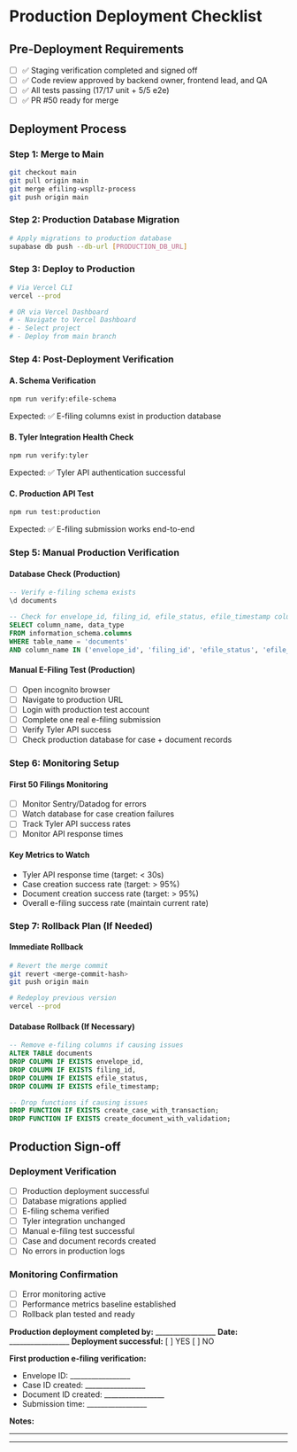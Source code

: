 # Production Deployment Checklist

## Pre-Deployment Requirements
- [ ] ✅ Staging verification completed and signed off
- [ ] ✅ Code review approved by backend owner, frontend lead, and QA
- [ ] ✅ All tests passing (17/17 unit + 5/5 e2e)
- [ ] ✅ PR #50 ready for merge

## Deployment Process

### Step 1: Merge to Main
```bash
git checkout main
git pull origin main
git merge efiling-wspllz-process
git push origin main
```

### Step 2: Production Database Migration
```bash
# Apply migrations to production database
supabase db push --db-url [PRODUCTION_DB_URL]
```

### Step 3: Deploy to Production
```bash
# Via Vercel CLI
vercel --prod

# OR via Vercel Dashboard
# - Navigate to Vercel Dashboard
# - Select project
# - Deploy from main branch
```

### Step 4: Post-Deployment Verification

#### A. Schema Verification
```bash
npm run verify:efile-schema
```
Expected: ✅ E-filing columns exist in production database

#### B. Tyler Integration Health Check
```bash
npm run verify:tyler
```
Expected: ✅ Tyler API authentication successful

#### C. Production API Test
```bash
npm run test:production
```
Expected: ✅ E-filing submission works end-to-end

### Step 5: Manual Production Verification

#### Database Check (Production)
```sql
-- Verify e-filing schema exists
\d documents

-- Check for envelope_id, filing_id, efile_status, efile_timestamp columns
SELECT column_name, data_type 
FROM information_schema.columns 
WHERE table_name = 'documents' 
AND column_name IN ('envelope_id', 'filing_id', 'efile_status', 'efile_timestamp');
```

#### Manual E-Filing Test (Production)
- [ ] Open incognito browser
- [ ] Navigate to production URL
- [ ] Login with production test account
- [ ] Complete one real e-filing submission
- [ ] Verify Tyler API success
- [ ] Check production database for case + document records

### Step 6: Monitoring Setup

#### First 50 Filings Monitoring
- [ ] Monitor Sentry/Datadog for errors
- [ ] Watch database for case creation failures
- [ ] Track Tyler API success rates
- [ ] Monitor API response times

#### Key Metrics to Watch
- Tyler API response time (target: < 30s)
- Case creation success rate (target: > 95%)
- Document creation success rate (target: > 95%)
- Overall e-filing success rate (maintain current rate)

### Step 7: Rollback Plan (If Needed)

#### Immediate Rollback
```bash
# Revert the merge commit
git revert <merge-commit-hash>
git push origin main

# Redeploy previous version
vercel --prod
```

#### Database Rollback (If Necessary)
```sql
-- Remove e-filing columns if causing issues
ALTER TABLE documents 
DROP COLUMN IF EXISTS envelope_id,
DROP COLUMN IF EXISTS filing_id,
DROP COLUMN IF EXISTS efile_status,
DROP COLUMN IF EXISTS efile_timestamp;

-- Drop functions if causing issues
DROP FUNCTION IF EXISTS create_case_with_transaction;
DROP FUNCTION IF EXISTS create_document_with_validation;
```

## Production Sign-off

### Deployment Verification
- [ ] Production deployment successful
- [ ] Database migrations applied
- [ ] E-filing schema verified
- [ ] Tyler integration unchanged
- [ ] Manual e-filing test successful
- [ ] Case and document records created
- [ ] No errors in production logs

### Monitoring Confirmation
- [ ] Error monitoring active
- [ ] Performance metrics baseline established
- [ ] Rollback plan tested and ready

**Production deployment completed by:** _________________
**Date:** _________________
**Deployment successful:** [ ] YES [ ] NO

**First production e-filing verification:**
- Envelope ID: _________________
- Case ID created: _________________
- Document ID created: _________________
- Submission time: _________________

**Notes:**
_________________________________________________________________
_________________________________________________________________